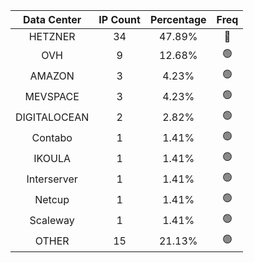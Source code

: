 | Data Center | IP Count | Percentage | Freq |
|:------------:|:--------:|:-----------:|:-----:|
| HETZNER | 34 | 47.89% | 🔴 |
| OVH | 9 | 12.68% | 🟢 |
| AMAZON | 3 | 4.23% | 🟢 |
| MEVSPACE | 3 | 4.23% | 🟢 |
| DIGITALOCEAN | 2 | 2.82% | 🟢 |
| Contabo | 1 | 1.41% | 🟢 |
| IKOULA | 1 | 1.41% | 🟢 |
| Interserver | 1 | 1.41% | 🟢 |
| Netcup | 1 | 1.41% | 🟢 |
| Scaleway | 1 | 1.41% | 🟢 |
| OTHER | 15 | 21.13% | 🟢 |